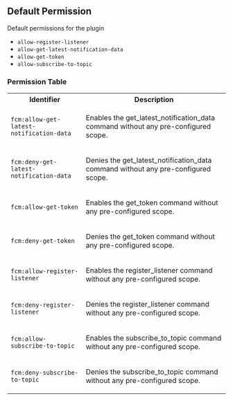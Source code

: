 ## Default Permission

Default permissions for the plugin

- `allow-register-listener`
- `allow-get-latest-notification-data`
- `allow-get-token`
- `allow-subscribe-to-topic`

### Permission Table 

<table>
<tr>
<th>Identifier</th>
<th>Description</th>
</tr>


<tr>
<td>

`fcm:allow-get-latest-notification-data`

</td>
<td>

Enables the get_latest_notification_data command without any pre-configured scope.

</td>
</tr>

<tr>
<td>

`fcm:deny-get-latest-notification-data`

</td>
<td>

Denies the get_latest_notification_data command without any pre-configured scope.

</td>
</tr>

<tr>
<td>

`fcm:allow-get-token`

</td>
<td>

Enables the get_token command without any pre-configured scope.

</td>
</tr>

<tr>
<td>

`fcm:deny-get-token`

</td>
<td>

Denies the get_token command without any pre-configured scope.

</td>
</tr>

<tr>
<td>

`fcm:allow-register-listener`

</td>
<td>

Enables the register_listener command without any pre-configured scope.

</td>
</tr>

<tr>
<td>

`fcm:deny-register-listener`

</td>
<td>

Denies the register_listener command without any pre-configured scope.

</td>
</tr>

<tr>
<td>

`fcm:allow-subscribe-to-topic`

</td>
<td>

Enables the subscribe_to_topic command without any pre-configured scope.

</td>
</tr>

<tr>
<td>

`fcm:deny-subscribe-to-topic`

</td>
<td>

Denies the subscribe_to_topic command without any pre-configured scope.

</td>
</tr>
</table>
